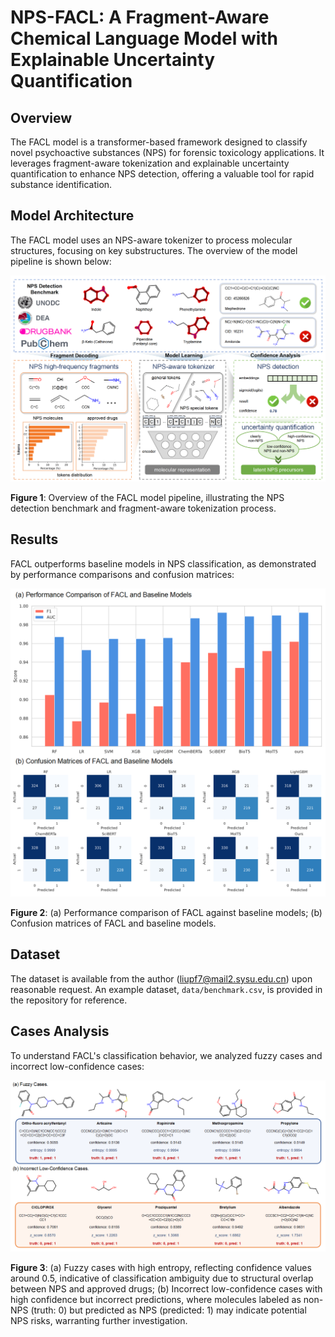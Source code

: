 # NPS-FACL: A Fragment-Aware Chemical Language Model with Explainable Uncertainty Quantification

## Overview

The FACL model is a transformer-based framework designed to classify novel psychoactive substances (NPS) for forensic toxicology applications. It leverages fragment-aware tokenization and explainable uncertainty quantification to enhance NPS detection, offering a valuable tool for rapid substance identification.

## Model Architecture

The FACL model uses an NPS-aware tokenizer to process molecular structures, focusing on key substructures. The overview of the model pipeline is shown below:

![Model Architecture](figures/figure1_overview.png)

**Figure 1**: Overview of the FACL model pipeline, illustrating the NPS detection benchmark and fragment-aware tokenization process.

## Results

FACL outperforms baseline models in NPS classification, as demonstrated by performance comparisons and confusion matrices:

![Results](figures/figure4_result.png)

**Figure 2**: (a) Performance comparison of FACL against baseline models; (b) Confusion matrices of FACL and baseline models.

## Dataset

The dataset is available from the author (liupf7@mail2.sysu.edu.cn) upon reasonable request. An example dataset, `data/benchmark.csv`, is provided in the repository for reference.

## Cases Analysis

To understand FACL's classification behavior, we analyzed fuzzy cases and incorrect low-confidence cases:

![Cases Analysis](figures/figure5_cases.png)

**Figure 3**: (a) Fuzzy cases with high entropy, reflecting confidence values around 0.5, indicative of classification ambiguity due to structural overlap between NPS and approved drugs; (b) Incorrect low-confidence cases with high confidence but incorrect predictions, where molecules labeled as non-NPS (truth: 0) but predicted as NPS (predicted: 1) may indicate potential NPS risks, warranting further investigation.
